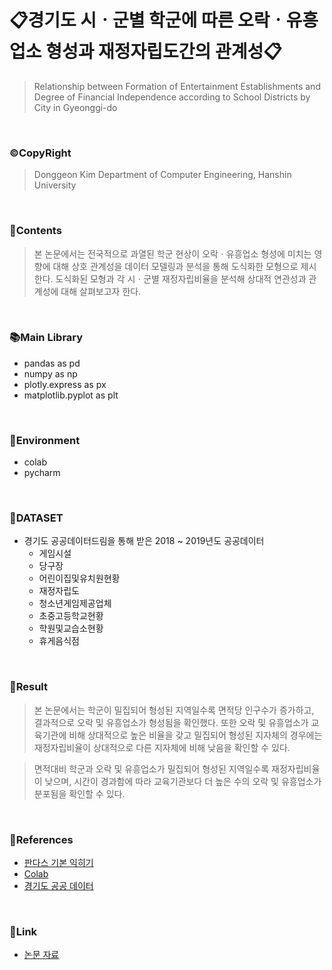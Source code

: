 # 📋경기도 시ㆍ군별 학군에 따른 오락ㆍ유흥업소 형성과 재정자립도간의 관계성📋

>Relationship between Formation of Entertainment Establishments and Degree of Financial Independence according to School Districts by City in Gyeonggi-do

<br>


### ©CopyRight

> Donggeon Kim
> Department of Computer Engineering, Hanshin University

<br>

### 📒Contents
> 본 논문에서는 전국적으로 과열된 학군 현상이 오락ㆍ유흥업소 형성에 미치는 영향에 대해 상호 관계성을 데이터 모델링과 분석을 통해 도식화한 모형으로 제시한다. 도식화된 모형과 각 시ㆍ군별 재정자립비율을 분석해 상대적 연관성과 관계성에 대해 살펴보고자 한다.

<br>

### 📚Main Library
  - pandas as pd
  - numpy as np
  - plotly.express as px
  - matplotlib.pyplot as plt

<br>

### 🔧Environment
  - colab
  - pycharm

<br>

### 💾DATASET
  - 경기도 공공데이터드림을 통해 받은 2018 ~ 2019년도 공공데이터
    + 게임시설
    + 당구장
    + 어린이집및유치원현황
    + 재정자립도
    + 청소년게임제공업체
    + 초중고등학교현황
    + 학원및교습소현황
    + 휴게음식점

<br>

### 🤟Result

> 본 논문에서는 학군이 밀집되어 형성된 지역일수록 면적당 인구수가 증가하고, 결과적으로 오락 및 유흥업소가 형성됨을 확인했다. 또한 오락 및 유흥업소가 교육기관에 비해 상대적으로 높은 비율을 갖고 밀집되어 형성된 지자체의 경우에는 재정자립비율이 상대적으로 다른 지자체에 비해 낮음을 확인할 수 있다.

>면적대비 학군과 오락 및 유흥업소가 밀집되어 형성된 지역일수록 재정자립비율이 낮으며, 시간이 경과함에 따라 교육기관보다 더 높은 수의 오락 및 유흥업소가 분포됨을 확인할 수 있다.

<br>

### 📖References
- [판다스 기본 익히기](https://dandyrilla.github.io/2017-08-12/pandas-10min/)
- [Colab](https://colab.research.google.com/)
- [경기도 공공 데이터](https://data.gg.go.kr/portal/mainPage.do)

<br>

### 🔗Link
- [논문 자료](https://github.com/DongGeon0908/Data-Analysis-Report/blob/master/%EA%B2%BD%EA%B8%B0%EB%8F%84%20%EC%8B%9C%E3%86%8D%EA%B5%B0%EB%B3%84%20%ED%95%99%EA%B5%B0%EC%97%90%20%EB%94%B0%EB%A5%B8%20%EC%98%A4%EB%9D%BD%E3%86%8D%EC%9C%A0%ED%9D%A5%EC%97%85%EC%86%8C%20%ED%98%95%EC%84%B1%EA%B3%BC%20%EC%9E%AC%EC%A0%95%EC%9E%90%EB%A6%BD%EB%8F%84%EA%B0%84%EC%9D%98%20%EA%B4%80%EA%B3%84%EC%84%B1.pdf)